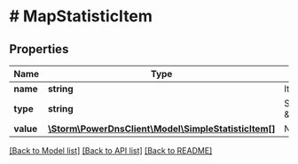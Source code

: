 # # MapStatisticItem

## Properties

Name | Type | Description | Notes
------------ | ------------- | ------------- | -------------
**name** | **string** | Item name | [optional]
**type** | **string** | Set to \&quot;MapStatisticItem\&quot; | [optional]
**value** | [**\Storm\PowerDnsClient\Model\SimpleStatisticItem[]**](SimpleStatisticItem.md) | Named values | [optional]

[[Back to Model list]](../../README.md#models) [[Back to API list]](../../README.md#endpoints) [[Back to README]](../../README.md)
